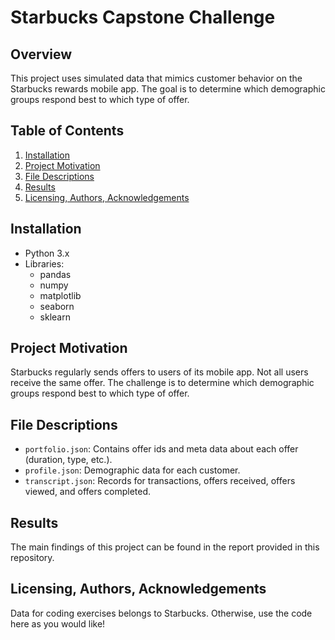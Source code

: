 # Starbucks Capstone Challenge

## Overview

This project uses simulated data that mimics customer behavior on the Starbucks rewards mobile app. The goal is to determine which demographic groups respond best to which type of offer.

## Table of Contents

1. [Installation](#installation)
2. [Project Motivation](#motivation)
3. [File Descriptions](#files)
4. [Results](#results)
5. [Licensing, Authors, Acknowledgements](#licensing)

## Installation <a name="installation"></a>

- Python 3.x
- Libraries:
  - pandas
  - numpy
  - matplotlib
  - seaborn
  - sklearn

## Project Motivation <a name="motivation"></a>

Starbucks regularly sends offers to users of its mobile app. Not all users receive the same offer. The challenge is to determine which demographic groups respond best to which type of offer.

## File Descriptions <a name="files"></a>

- `portfolio.json`: Contains offer ids and meta data about each offer (duration, type, etc.).
- `profile.json`: Demographic data for each customer.
- `transcript.json`: Records for transactions, offers received, offers viewed, and offers completed.

## Results <a name="results"></a>

The main findings of this project can be found in the report provided in this repository.

## Licensing, Authors, Acknowledgements <a name="licensing"></a>

Data for coding exercises belongs to Starbucks. Otherwise, use the code here as you would like!
